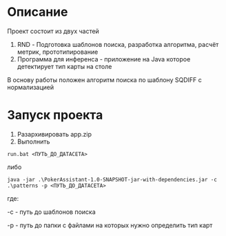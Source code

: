# Описание
Проект состоит из двух частей
1. RND - Подготовка шаблонов поиска, разработка алгоритма, расчёт метрик, прототипирование
2. Программа для инференса - приложение на Java которое детектирует тип карты на столе

В основу работы положен алгоритм поиска по шаблону SQDIFF с нормализацией

# Запуск проекта

1. Разархивировать app.zip
1. Выполнить

```
run.bat <ПУТЬ_ДО_ДАТАСЕТА>
```
либо
```
java -jar .\PokerAssistant-1.0-SNAPSHOT-jar-with-dependencies.jar -c .\patterns -p <ПУТЬ_ДО_ДАТАСЕТА>
```

где:

-c - путь до шаблонов поиска

-p - путь до папки с файлами на которых нужно определить тип карт

